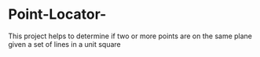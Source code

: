 # Point-Locator-
This project helps to determine if two or more points are on the same plane given a set of lines in a unit square
